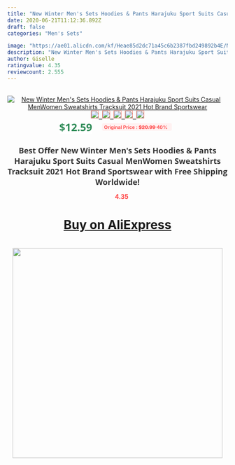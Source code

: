```yaml
---
title: "New Winter Men's Sets Hoodies & Pants Harajuku Sport Suits Casual MenWomen Sweatshirts Tracksuit 2021 Hot Brand Sportswear"
date: 2020-06-21T11:12:36.892Z
draft: false
categories: "Men's Sets"

image: "https://ae01.alicdn.com/kf/Heae85d2dc71a45c6b2387fbd249892b4E/New-Winter-Men-s-Sets-Hoodies-Pants-Harajuku-Sport-Suits-Casual-Men-Women-Sweatshirts-Tracksuit-2021.jpg"
description: "New Winter Men's Sets Hoodies & Pants Harajuku Sport Suits Casual MenWomen Sweatshirts Tracksuit 2021 Hot Brand Sportswear"
author: Giselle
ratingvalue: 4.35
reviewcount: 2.555
---
```

<br>
<div style="text-align: center;">
<a href="https://s.click.aliexpress.com/e/_APtmxL" target="_blank" rel="nofollow noopener noreferrer"><img alt="New Winter Men's Sets Hoodies & Pants Harajuku Sport Suits Casual MenWomen Sweatshirts Tracksuit 2021 Hot Brand Sportswear" class="magnifier-image" src="https://ae01.alicdn.com/kf/Heae85d2dc71a45c6b2387fbd249892b4E/New-Winter-Men-s-Sets-Hoodies-Pants-Harajuku-Sport-Suits-Casual-Men-Women-Sweatshirts-Tracksuit-2021.jpg_640x640.jpg">
<br>
<img style="border:1px solid salmon" src="https://ae01.alicdn.com/kf/Heae85d2dc71a45c6b2387fbd249892b4E/New-Winter-Men-s-Sets-Hoodies-Pants-Harajuku-Sport-Suits-Casual-Men-Women-Sweatshirts-Tracksuit-2021.jpg_120x120.jpg">&nbsp;&nbsp;<img style="border:1px solid salmon" src="https://ae01.alicdn.com/kf/H4b4db46ae7b14abcbfbd2097e000ebfaa/New-Winter-Men-s-Sets-Hoodies-Pants-Harajuku-Sport-Suits-Casual-Men-Women-Sweatshirts-Tracksuit-2021.jpg_120x120.jpg">&nbsp;&nbsp;<img style="border:1px solid salmon" src="https://ae01.alicdn.com/kf/H1a256b358cac4484be6b536e4f502a7b4/New-Winter-Men-s-Sets-Hoodies-Pants-Harajuku-Sport-Suits-Casual-Men-Women-Sweatshirts-Tracksuit-2021.jpg_120x120.jpg">&nbsp;&nbsp;<img style="border:1px solid salmon" src="https://ae01.alicdn.com/kf/Hf8576a677dca4b59a82eff8ea1c8daa0x/New-Winter-Men-s-Sets-Hoodies-Pants-Harajuku-Sport-Suits-Casual-Men-Women-Sweatshirts-Tracksuit-2021.jpg_120x120.jpg">&nbsp;&nbsp;<img style="border:1px solid salmon" src="https://ae01.alicdn.com/kf/H2fc8b89b755c4e1f953c203f4a9961171/New-Winter-Men-s-Sets-Hoodies-Pants-Harajuku-Sport-Suits-Casual-Men-Women-Sweatshirts-Tracksuit-2021.jpg_120x120.jpg"></a></div><br0>
<div style="text-align: center;"><span style="background-color: white; border: 0px; box-sizing: border-box; color: seagreen; display: inline-block; font-family: &quot;open sans&quot; , &quot;arial&quot; , &quot;helvetica&quot; , sans-serif , &quot;heiti&quot;; font-size: 24px; font-stretch: inherit; font-weight: 700; line-height: inherit; margin: 0px 10px 0px 0px; padding: 0px; vertical-align: middle;">$12.59 </span>
<span style="background: rgb(255 , 241 , 241); border-radius: 3px; border: 0px; box-sizing: border-box; color: #ff4747; display: inline-block; font-family: inherit; font-size: 12px; font-stretch: inherit; font-style: inherit; font-variant: inherit; font-weight: 600; line-height: inherit; margin: 0px; padding: 2px 5px; transform: scale(0.9); vertical-align: middle;">Original Price : <b style="text-decoration: line-through;">$20.99 </b> 40%&nbsp;&nbsp;</span></div>
<h1 style="color: #333333; display: inline-block; font-family: &quot;open sans&quot; , &quot;arial&quot; , &quot;helvetica&quot; , sans-serif , &quot;heiti&quot;; font-size: 18px; font-stretch: inherit; font-weight: 700; text-align: center;">Best Offer New Winter Men's Sets Hoodies & Pants Harajuku Sport Suits Casual MenWomen Sweatshirts Tracksuit 2021 Hot Brand Sportswear with Free Shipping Worldwide!</h1>
<div style="color: #ff4747; text-align: center;">
<img src="https://4.bp.blogspot.com/-M0ZcTcb-5uY/XleCXlxnR4I/AAAAAAAAAEc/OrjgMkXV1oMQFaCRZj5HQwOCBcu3w1FegCPcBGAYYCw/s1600/star.png" style="height: 15px;">&nbsp;<b>4.35</b></div>
<div class="button_cont" align="center"><a class="buynow_a" href="https://s.click.aliexpress.com/e/_APtmxL" target="_blank" rel="nofollow noopener noreferrer"><H1>Buy on AliExpress</H1></a></div><br>
<div class="separator" style="clear: both; text-align: center;">
<img src="https://lh3.googleusercontent.com/-pTy5HemUv9M/XlePHvY0dAI/AAAAAAAAAE4/0nX5iRUoIWY8eMW9Dpxeirr157OZliDIgCLcBGAsYHQ/s1600/badge.gif" width="480">
</div>
